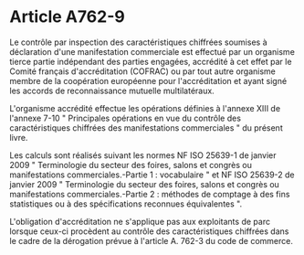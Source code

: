 # Article A762-9

Le contrôle par inspection des caractéristiques chiffrées soumises à déclaration d'une manifestation commerciale est effectué par un organisme tierce partie indépendant des parties engagées, accrédité à cet effet par le Comité français d'accréditation (COFRAC) ou par tout autre organisme membre de la coopération européenne pour l'accréditation et ayant signé les accords de reconnaissance mutuelle multilatéraux.

L'organisme accrédité effectue les opérations définies à l'annexe XIII de l'annexe 7-10 " Principales opérations en vue du contrôle des caractéristiques chiffrées des manifestations commerciales " du présent livre.

Les calculs sont réalisés suivant les normes NF ISO 25639-1 de janvier 2009 " Terminologie du secteur des foires, salons et congrès ou manifestations commerciales.-Partie 1 : vocabulaire " et NF ISO 25639-2 de janvier 2009 " Terminologie du secteur des foires, salons et congrès ou manifestations commerciales.-Partie 2 : méthodes de comptage à des fins statistiques ou à des spécifications reconnues équivalentes ".

L'obligation d'accréditation ne s'applique pas aux exploitants de parc lorsque ceux-ci procèdent au contrôle des caractéristiques chiffrées dans le cadre de la dérogation prévue à l'article A. 762-3 du code de commerce.
